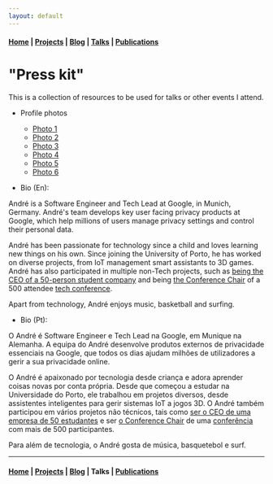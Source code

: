 ```yaml
---
layout: default
---
```


#### [Home](/) | [Projects](/projects) | [Blog](/blog) | [Talks](/talks) | [Publications](/publications)

# "Press kit"

This is a collection of resources to be used for talks or other events I attend.

- Profile photos
  - [Photo 1](/assets/images/press/photo_1.jpg)
  - [Photo 2](/assets/images/press/photo_2.JPG)
  - [Photo 3](/assets/images/press/photo_3.jpg)
  - [Photo 4](/assets/images/press/photo_4.jpg)
  - [Photo 5](/assets/images/press/photo_5.jpg)
  - [Photo 6](/assets/images/press/photo_6.jpg)

- Bio (En):

André is a Software Engineer and Tech Lead at Google, in Munich, Germany. André's team develops key user facing privacy products at Google, which help millions of users manage privacy settings and control their personal data.

André has been passionate for technology since a child and loves learning new things on his own. Since joining the University of Porto, he has worked on diverse projects, from IoT management smart assistants to 3D games. André has also participated in multiple non-Tech projects, such as [being the CEO of a 50-person student company](/blog/tales-of-a-ceo) and being [the Conference Chair](/blog/managing-a-tech-conference) of a 500 attendee [tech conference](https://talkabit.org).

Apart from technology, André enjoys music, basketball and surfing.

- Bio (Pt):

O André é Software Engineer e Tech Lead na Google, em Munique na Alemanha. A equipa do André desenvolve produtos externos de privacidade essenciais na Google, que todos os dias ajudam milhões de utilizadores a gerir a sua privacidade online.

O André é apaixonado por tecnologia desde criança e adora aprender coisas novas por conta própria. Desde que começou a estudar na Universidade do Porto, ele trabalhou em projetos diversos, desde assistentes inteligentes para gerir sistemas IoT a jogos 3D. O André também participou em vários projetos não técnicos, tais como [ser o CEO de uma empresa de 50 estudantes](/blog/tales-of-a-ceo) e ser [o Conference Chair](/blog/managing-a-tech-conference) de uma [conferência](https://talkabit.org) com mais de 500 participantes.

Para além de tecnologia, o André gosta de música, basquetebol e surf.

---

#### [Home](/) | [Projects](/projects) | [Blog](/blog) | Talks | [Publications](/publications)